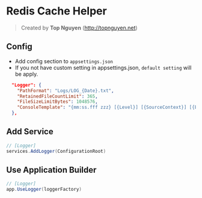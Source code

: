 ﻿# Redis Cache Helper
> Created by **Top Nguyen** (http://topnguyen.net)

## Config
- Add config section to `appsettings.json`
- If you not have custom setting in appsettings.json, `default setting` will be apply.

```json
  "Logger": {
    "PathFormat": "Logs/LOG_{Date}.txt",
    "RetainedFileCountLimit": 365,
    "FileSizeLimitBytes": 1048576,
    "ConsoleTemplate": "{mm:ss.fff zzz} [{Level}] [{SourceContext}] [{EventId}] {Message}{NewLine}{Exception}"
  },
```

## Add Service
```csharp
// [Logger]
services.AddLogger(ConfigurationRoot)
```

## Use Application Builder
```csharp
// [Logger]
app.UseLogger(loggerFactory)
```

